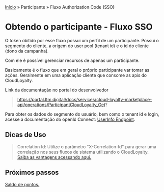 [Início](/readme.md) &raquo; Participante &raquo; Fluxo Authorization Code (SSO)

# Obtendo o participante - Fluxo SSO

O token obitido por esse fluxo possui um perfil de um participante.
Possui o segmento do cliente, a origem do user pool (tenant id) e o id do cliente (dono da campanha).

Com ele é possível gerenciar recursos de apenas um participante.

Basicamente é o fluxo que em geral o próprio participante var tomar as ações. Geralmente em uma aplicação cliente que consome as apis do CloudLoyalty.

Link da documentação no portal do desenvolvedor

> https://portal.ltm.digital/docs/services/cloud-loyalty-marketplace-api/operations/ParticipantCloudLoyalty_Get?

Para obter os dados do segmento do usuário, bem como o tenant id e login, acesse a documentação do openId Connect:
[UserInfo Endpoint](/auth/cognito/well-known.md).

## Dicas de Uso

> Correlation Id: Utilize o parâmetro "X-Correlation-Id" para gerar uma correlação nos seus fluxos de sistema utilizando o CloudLoyalty.
[Saiba as vantagens acessando aqui.](/tips/readme.md)

## Próximos passos

[Saldo de pontos.](/participant/balance.md)
